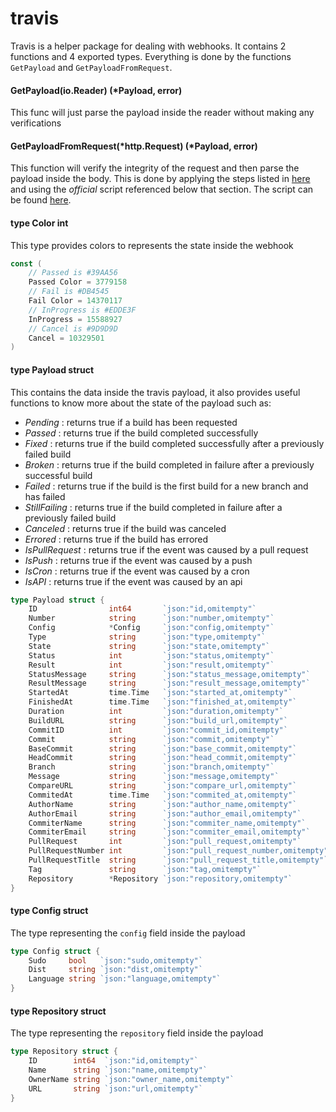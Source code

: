 # travis

Travis is a helper package for dealing with webhooks. It contains 2 functions
and 4 exported types. Everything is done by the functions `GetPayload` and `GetPayloadFromRequest`.

#### GetPayload(io.Reader) (*Payload, error)

This func will just parse the payload inside the reader without making any verifications

#### GetPayloadFromRequest(*http.Request) (*Payload, error)

This function will verify the integrity of the request and then parse the payload inside the body.
This is done by applying the steps listed in [here][1] and using the _official_ script referenced below
that section. The script can be found [here][2].

#### type Color int

This type provides colors to represents the state inside the webhook

```go
const (
	// Passed is #39AA56
	Passed Color = 3779158
	// Fail is #DB4545
	Fail Color = 14370117
	// InProgress is #EDDE3F
	InProgress = 15588927
	// Cancel is #9D9D9D
	Cancel = 10329501
)
```

#### type Payload struct

This contains the data inside the travis payload, it also provides useful functions
to know more about the state of the payload such as:

* _Pending_ : returns true if a build has been requested
* _Passed_ : returns true if the build completed successfully
* _Fixed_ : returns true if the build completed successfully after a previously failed build
* _Broken_ : returns true if the build completed in failure after a previously successful build
* _Failed_ : returns true if the build is the first build for a new branch and has failed
* _StillFailing_ : returns true if the build completed in failure after a previously failed build
* _Canceled_ : returns true if the build was canceled
* _Errored_ : returns true if the build has errored
* _IsPullRequest_ : returns true if the event was caused by a pull request
* _IsPush_ : returns true if the event was caused by a push
* _IsCron_ : returns true if the event was caused by a cron
* _IsAPI_ : returns true if the event was caused by an api

```go
type Payload struct {
	ID                int64       `json:"id,omitempty"`
	Number            string      `json:"number,omitempty"`
	Config            *Config     `json:"config,omitempty"`
	Type              string      `json:"type,omitempty"`
	State             string      `json:"state,omitempty"`
	Status            int         `json:"status,omitempty"`
	Result            int         `json:"result,omitempty"`
	StatusMessage     string      `json:"status_message,omitempty"`
	ResultMessage     string      `json:"result_message,omitempty"`
	StartedAt         time.Time   `json:"started_at,omitempty"`
	FinishedAt        time.Time   `json:"finished_at,omitempty"`
	Duration          int         `json:"duration,omitempty"`
	BuildURL          string      `json:"build_url,omitempty"`
	CommitID          int         `json:"commit_id,omitempty"`
	Commit            string      `json:"commit,omitempty"`
	BaseCommit        string      `json:"base_commit,omitempty"`
	HeadCommit        string      `json:"head_commit,omitempty"`
	Branch            string      `json:"branch,omitempty"`
	Message           string      `json:"message,omitempty"`
	CompareURL        string      `json:"compare_url,omitempty"`
	CommitedAt        time.Time   `json:"commited_at,omitempty"`
	AuthorName        string      `json:"author_name,omitempty"`
	AuthorEmail       string      `json:"author_email,omitempty"`
	CommiterName      string      `json:"commiter_name,omitempty"`
	CommiterEmail     string      `json:"commiter_email,omitempty"`
	PullRequest       int         `json:"pull_request,omitempty"`
	PullRequestNumber int         `json:"pull_request_number,omitempty"`
	PullRequestTitle  string      `json:"pull_request_title,omitempty"`
	Tag               string      `json:"tag,omitempty"`
	Repository        *Repository `json:"repository,omitempty"`
}
```

#### type Config struct

The type representing the `config` field inside the payload

```go
type Config struct {
	Sudo     bool   `json:"sudo,omitempty"`
	Dist     string `json:"dist,omitempty"`
	Language string `json:"language,omitempty"`
}
```

#### type Repository struct

The type representing the `repository` field inside the payload

```go
type Repository struct {
	ID        int64  `json:"id,omitempty"`
	Name      string `json:"name,omitempty"`
	OwnerName string `json:"owner_name,omitempty"`
	URL       string `json:"url,omitempty"`
}
```

[1]: https://docs.travis-ci.com/user/notifications/#Verifying-Webhook-requests
[2]: https://gist.github.com/theshapguy/7d10ea4fa39fab7db393021af959048e